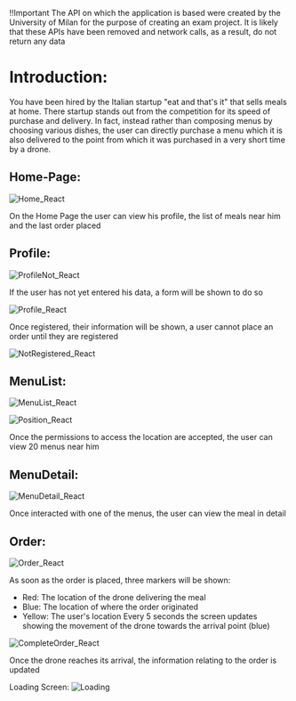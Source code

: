 !!Important 
The API on which the application is based were created by the University of Milan for the purpose of creating an exam project. 
It is likely that these APIs have been removed and network calls, as a result, do not return any data


<h1>Introduction:</h1>

You have been hired by the Italian startup "eat and that's it" that sells meals at home. There
startup stands out from the competition for its speed of purchase and delivery. In fact, instead
rather than composing menus by choosing various dishes, the user can directly purchase a menu which
it is also delivered to the point from which it was purchased in a very short time by a
drone.

<h2>Home-Page:</h2>

![Home_React](https://github.com/user-attachments/assets/4ac97848-cbae-4526-900f-b817e1faabd4)

On the Home Page the user can view his profile, the list of meals near him and the last order placed

<h2>Profile:</h2>

![ProfileNot_React](https://github.com/user-attachments/assets/c34a083a-72f3-4d59-ad73-eaa68f341327)

If the user has not yet entered his data, a form will be shown to do so

![Profile_React](https://github.com/user-attachments/assets/780ff0ef-fd8c-46c8-a4fa-e6e6a597bdad)

Once registered, their information will be shown, a user cannot place an order until they are registered

![NotRegistered_React](https://github.com/user-attachments/assets/50f1b9b5-2dd9-4158-aeea-f68eb485c0df)


<h2>MenuList:</h2>

![MenuList_React](https://github.com/user-attachments/assets/f861b770-2aea-40e0-87b6-3d5835bcdf52)

![Position_React](https://github.com/user-attachments/assets/30b2764f-d5e0-4092-9dca-7e0df2200f29)

Once the permissions to access the location are accepted, the user can view 20 menus near him

<h2>MenuDetail:</h2>

![MenuDetail_React](https://github.com/user-attachments/assets/dade6cc8-875a-4e53-99e8-c67dc83dc111)

Once interacted with one of the menus, the user can view the meal in detail

<h2>Order:</h2>

![Order_React](https://github.com/user-attachments/assets/9f7628bb-d0df-487d-8fd6-c8a201c5c4cb)

As soon as the order is placed, three markers will be shown:
- Red: The location of the drone delivering the meal
- Blue: The location of where the order originated
- Yellow: The user's location
Every 5 seconds the screen updates showing the movement of the drone towards the arrival point (blue)

![CompleteOrder_React](https://github.com/user-attachments/assets/e27a8c71-a3eb-46da-a847-995de3c7c107)

Once the drone reaches its arrival, the information relating to the order is updated

Loading Screen:
![Loading](https://github.com/user-attachments/assets/cbadff59-fcd0-4366-8f84-bb16244c3766)


